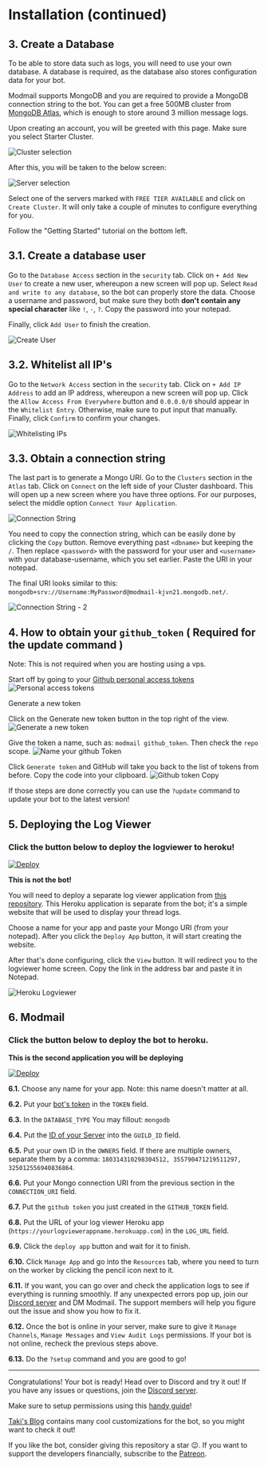 # Installation (continued)

## 3. Create a Database

To be able to store data such as logs, you will need to use your own database. A database is required, as the database also stores configuration data for your bot.

Modmail supports MongoDB and you are required to provide a MongoDB connection string to the bot. You can get a free 500MB cluster from [MongoDB Atlas](https://www.mongodb.com/cloud/atlas), which is enough to store around 3 million message logs.

Upon creating an account, you will be greeted with this page. Make sure you select Starter Cluster.

![Cluster selection](https://fle.soulmusic.pro/file/shxshx/Redtailedhawk1638.png)

After this, you will be taken to the below screen:

![Server selection](https://i.imgur.com/5b2Naw0.png)

Select one of the servers marked with `FREE TIER AVAILABLE` and click on `Create Cluster`. It will only take a couple of minutes to configure everything for you.

Follow the "Getting Started" tutorial on the bottom left.

## 3.1. Create a database user

Go to the `Database Access` section in the `security` tab. Click on `+ Add New User` to create a new user, whereupon a new screen will pop up. Select `Read and write to any database`, so the bot can properly store the data. Choose a username and password, but make sure they both **don't contain any special character** like `!`, `-`, `?`. Copy the password into your notepad.

Finally, click `Add User` to finish the creation.

![Create User](https://fle.soulmusic.pro/file/shxshx/Firefly1640.png)

## 3.2. Whitelist all IP's

Go to the `Network Access` section in the `security` tab. Click on `+ Add IP Address` to add an IP address, whereupon a new screen will pop up. Click the `Allow Access From Everywhere` button and `0.0.0.0/0` should appear in the `Whitelist Entry`. Otherwise, make sure to put input that manually. Finally, click `Confirm` to confirm your changes.

![Whitelisting IPs](https://fle.soulmusic.pro/file/shxshx/Topi1641.png)

## 3.3. Obtain a connection string

The last part is to generate a Mongo URI. Go to the `Clusters` section in the `Atlas` tab. Click on `Connect` on the left side of your Cluster dashboard. This will open up a new screen where you have three options. For our purposes, select the middle option `Connect Your Application`.

![Connection String](https://fle.soulmusic.pro/file/shxshx/Xuanhuaceratops1637.png)

You need to copy the connection string, which can be easily done by clicking the `Copy` button. Remove everything past `<dbname>` but keeping the `/`. Then replace `<password>` with the password for your user and `<username>` with your database-username, which you set earlier. Paste the URI in your notepad.

The final URI looks similar to this: `mongodb+srv://Username:MyPassword@modmail-kjvn21.mongodb.net/`.

![Connection String - 2](https://i.imgur.com/UIAhrZ1.png)

## 4. How to obtain your `github_token` ( Required for the update command )

Note: This is not required when you are hosting using a vps.

Start off by going to your [Github personal access tokens](https://github.com/settings/tokens) ![Personal access tokens](https://i.imgur.com/OkTue0p.png)

Generate a new token

Click on the Generate new token button in the top right of the view. ![Generate a new token](https://i.imgur.com/VZ4UaWa.png)

Give the token a name, such as: `modmail github_token`. Then check the `repo` scope. ![Name your github Token](https://i.imgur.com/1vpWTSa.png)

Click `Generate token` and GitHub will take you back to the list of tokens from before. Copy the code into your clipboard. ![Github token Copy](https://i.imgur.com/oFb2zB6.png)

If those steps are done correctly you can use the `?update` command to update your bot to the latest version!

## 5. Deploying the Log Viewer

### **Click the button below to deploy the logviewer to heroku!**

[![Deploy](https://www.herokucdn.com/deploy/button.svg)](https://heroku.com/deploy?template=https://github.com/kyb3r/logviewer)

**This is not the bot!**

You will need to deploy a separate log viewer application from [this repository](https://github.com/kyb3r/logviewer). This Heroku application is separate from the bot; it's a simple website that will be used to display your thread logs.

Choose a name for your app and paste your Mongo URI (from your notepad). After you click the `Deploy App` button, it will start creating the website.

After that's done configuring, click the `View` button. It will redirect you to the logviewer home screen. Copy the link in the address bar and paste it in Notepad.

![Heroku Logviewer](https://i.imgur.com/tmiPfTL.png)

## 6. Modmail

### **Click the button below to deploy the bot to heroku.**

**This is the second application you will be deploying**

[![Deploy](https://www.herokucdn.com/deploy/button.svg)](https://heroku.com/deploy?template=https://github.com/kyb3rr/modmail)

**6.1.** Choose any name for your app. Note: this name doesn't matter at all.

**6.2.** Put your [bot's token](https://github.com/kyb3rr/modmail/wiki/Installation#creating-a-bot-account) in the `TOKEN` field.

**6.3.** In the `DATABASE_TYPE` You may fillout: `mongodb`

**6.4.** Put the [ID of your Server](https://support.discordapp.com/hc/en-us/articles/206346498-Where-can-I-find-my-User-Server-Message-ID-) into the `GUILD_ID` field.

**6.5.** Put your own ID in the `OWNERS` field. If there are multiple owners, separate them by a comma: `180314310298304512, 355790471219511297, 325012556940836864`.

**6.6.** Put your Mongo connection URI from the previous section in the `CONNECTION_URI` field.

**6.7.** Put the `github token` you just created in the `GITHUB_TOKEN` field.

**6.8.** Put the URL of your log viewer Heroku app (`https://yourlogviewerappname.herokuapp.com`) in the `LOG_URL` field.

**6.9.** Click the `deploy app` button and wait for it to finish.

**6.10.** Click `Manage App` and go into the `Resources` tab, where you need to turn on the worker by clicking the pencil icon next to it.

**6.11.** If you want, you can go over and check the application logs to see if everything is running smoothly. If any unexpected errors pop up, join our [Discord server](https://discord.gg/etJNHCQ) and DM Modmail. The support members will help you figure out the issue and show you how to fix it.

**6.12.** Once the bot is online in your server, make sure to give it `Manage Channels`, `Manage Messages` and `View Audit Logs` permissions. If your bot is not online, recheck the previous steps above.

**6.13.** Do the `?setup` command and you are good to go!

***

Congratulations! Your bot is ready! Head over to Discord and try it out! If you have any issues or questions, join the [Discord server](https://discord.gg/etJNHCQ).

Make sure to setup permissions using this [handy guide](https://github.com/kyb3rr/modmail/wiki/Permissions)!

[Taki's Blog](https://taaku18.github.io/modmail/customization/) contains many cool customizations for the bot, so you might want to check it out!

If you like the bot, consider giving this repository a star 😉. If you want to support the developers financially, subscribe to the [Patreon](https://www.patreon.com/kyber).
